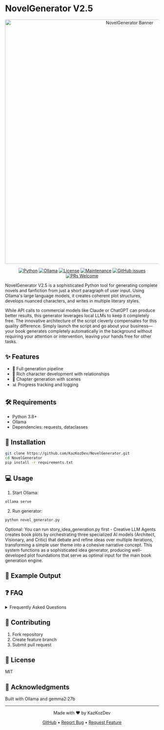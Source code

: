 # NovelGenerator V2.5

<div align="center">

<img src="Banner.jpg" alt="NovelGenerator Banner" width="800"/>

[![Python](https://img.shields.io/badge/Python-3.8+-blue.svg)](https://www.python.org/downloads/)
[![Ollama](https://img.shields.io/badge/LLM-Ollama-orange.svg)](https://ollama.ai)
[![License](https://img.shields.io/badge/license-MIT-green.svg)](https://github.com/KazKozDev/NovelGenerator/blob/master/LICENSE)
[![Maintenance](https://img.shields.io/badge/Maintained%3F-yes-green.svg)](https://github.com/KazKozDev/NovelGenerator/graphs/commit-activity)
[![GitHub issues](https://img.shields.io/github/issues/KazKozDev/NovelGenerator)](https://github.com/KazKozDev/NovelGenerator/issues)
[![PRs Welcome](https://img.shields.io/badge/PRs-welcome-brightgreen.svg)](https://makeapullrequest.com)

</div>

NovelGenerator V2.5 is a sophisticated Python tool for generating complete novels and fanfiction from just a short paragraph of user input. Using Ollama's large language models, it creates coherent plot structures, develops nuanced characters, and writes in multiple literary styles.

While API calls to commercial models like Claude or ChatGPT can produce better results, this generator leverages local LLMs to keep it completely free. The innovative architecture of the script cleverly compensates for this quality difference. Simply launch the script and go about your business—your book generates completely automatically in the background without requiring your attention or intervention, leaving your hands free for other tasks.

## ✨ Features

- 🔄 Full generation pipeline
- 👥 Rich character development with relationships 
- 📝 Chapter generation with scenes
- 📊 Progress tracking and logging

## 🛠️ Requirements

- Python 3.8+
- Ollama 
- Dependencies: requests, dataclasses

## 🚀 Installation

```bash
git clone https://github.com/KazKozDev/NovelGenerator.git
cd NovelGenerator
pip install -r requirements.txt
```

## 💻 Usage

1. Start Ollama:
```bash
ollama serve
```
2. Run generator:
```bash
python novel_generator.py
```
Optional: You can run story_idea_generation.py first - Creative LLM Agents creates book plots by orchestrating three specialized AI models (Architect, Visionary, and Critic) that debate and refine ideas over multiple iterations, transforming a simple user theme into a cohesive narrative concept. This system functions as a sophisticated idea generator, producing well-developed plot foundations that serve as optimal input for the main book generation engine.

## 📝 Example Output

## ❓ FAQ

<details>
<summary>Frequently Asked Questions</summary>

- Q: How long does it take to generate a book?
  A: Generation time varies depending on chapter length, complexity, and system resources.

- Q: Can I use the generated content commercially?
  A: Yes, but I recommend thorough review and editing before commercial use.

- Q: What makes NovelGenerator different from other text generators?
  A: The tool focuses on complete novel generation with coherent plot structures, character development, and professional-grade writing quality.

- Q: Any technical challenge?
  A: The main technical challenge, requiring multiple code revisions, was ensuring narrative consistency - both between scenes within chapters and between chapters throughout the manuscript, while maintaining an engaging plot. The system aims to generate chapters with lengths comparable to published books.
</details>

## 🤝 Contributing

1. Fork repository
2. Create feature branch
3. Submit pull request

## 📄 License

MIT

## 🙏 Acknowledgments

Built with Ollama and gemma2:27b

---
<div align="center">
Made with ❤️ by KazKozDev

[GitHub](https://github.com/KazKozDev) • [Report Bug](https://github.com/KazKozDev/NovelGenerator/issues) • [Request Feature](https://github.com/KazKozDev/NovelGenerator/issues)
</div>
